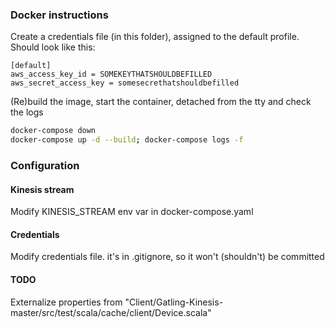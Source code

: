 ### Docker instructions

Create a credentials file (in this folder), assigned to the default profile. Should look like this:
```
[default]
aws_access_key_id = SOMEKEYTHATSHOULDBEFILLED
aws_secret_access_key = somesecrethatshouldbefilled
```

(Re)build the image, start the container, detached from the tty and check the logs
```bash
docker-compose down
docker-compose up -d --build; docker-compose logs -f
```
### Configuration

#### Kinesis stream
Modify KINESIS_STREAM env var in docker-compose.yaml

#### Credentials
Modify credentials file. it's in .gitignore, so it won't (shouldn't) be committed

#### TODO
Externalize properties from "Client/Gatling-Kinesis-master/src/test/scala/cache/client/Device.scala"
